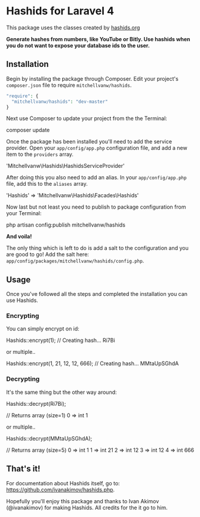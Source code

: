 # Hashids for Laravel 4

This package uses the classes created by [hashids.org](http://www.hashids.org/ "http://www.hashids.org/")

<b>Generate hashes from numbers, like YouTube or Bitly.
Use hashids when you do not want to expose your database ids to the user.</b>

## Installation
Begin by installing the package through Composer. Edit your project's `composer.json` file to require `mitchellvanw/hashids`.

  ```php
  "require": {
    "mitchellvanw/hashids": "dev-master"
  }
  ```

Next use Composer to update your project from the the Terminal:

  composer update

Once the package has been installed you'll need to add the service provider. Open your `app/config/app.php` configuration file, and add a new item to the `providers` array.

  'Mitchellvanw\Hashids\HashidsServiceProvider'

After doing this you also need to add an alias. In your `app/config/app.php` file, add this to the `aliases` array.

  'Hashids' => 'Mitchellvanw\Hashids\Facades\Hashids'

Now last but not least you need to publish to package configuration from your Terminal:

  php artisan config:publish mitchellvanw/hashids

<b>And voila!</b>

The only thing which is left to do is add a salt to the configuration and you are good to go! Add the salt here: `app/config/packages/mitchellvanw/hashids/config.php`.

## Usage
Once you've followed all the steps and completed the installation you can use Hashids.

### Encrypting
You can simply encrypt on id:

  Hashids::encrypt(1); // Creating hash... Ri7Bi

or multiple..

  Hashids::encrypt(1, 21, 12, 12, 666); // Creating hash... MMtaUpSGhdA

### Decrypting
It's the same thing but the other way around:

  Hashids::decrypt(Ri7Bi);

  // Returns
  array (size=1)
    0 => int 1

or multiple..

  Hashids::decrypt(MMtaUpSGhdA);

  // Returns
  array (size=5)
    0 => int 1
    1 => int 21
    2 => int 12
    3 => int 12
    4 => int 666

## That's it!
For documentation about Hashids itself, go to: https://github.com/ivanakimov/hashids.php.

Hopefully you'll enjoy this package and thanks to Ivan Akimov (@ivanakimov) for making Hashids. All credits for the it go to him.